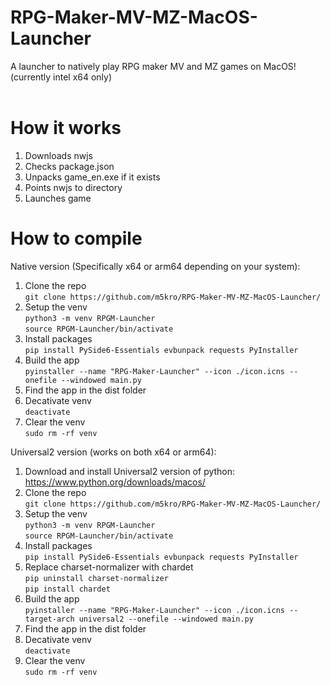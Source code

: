 # RPG-Maker-MV-MZ-MacOS-Launcher
A launcher to natively play RPG maker MV and MZ games on MacOS! (currently intel x64 only)<br>
<br>
# How it works
1. Downloads nwjs
2. Checks package.json
3. Unpacks game_en.exe if it exists
4. Points nwjs to directory
5. Launches game
# How to compile
Native version (Specifically x64 or arm64 depending on your system):
1. Clone the repo <br> `git clone https://github.com/m5kro/RPG-Maker-MV-MZ-MacOS-Launcher/`
2. Setup the venv <br> `python3 -m venv RPGM-Launcher` <br> `source RPGM-Launcher/bin/activate`
3. Install packages <br> `pip install PySide6-Essentials evbunpack requests PyInstaller`
4. Build the app <br> `pyinstaller --name "RPG-Maker-Launcher" --icon ./icon.icns --onefile --windowed main.py`
5. Find the app in the dist folder
6. Decativate venv <br> `deactivate`
7. Clear the venv <br> `sudo rm -rf venv`

Universal2 version (works on both x64 or arm64):
1. Download and install Universal2 version of python: https://www.python.org/downloads/macos/
2. Clone the repo <br> `git clone https://github.com/m5kro/RPG-Maker-MV-MZ-MacOS-Launcher/`
3. Setup the venv <br> `python3 -m venv RPGM-Launcher` <br> `source RPGM-Launcher/bin/activate`
4. Install packages <br> `pip install PySide6-Essentials evbunpack requests PyInstaller`
5. Replace charset-normalizer with chardet <br> `pip uninstall charset-normalizer` <br> `pip install chardet`
6. Build the app <br> `pyinstaller --name "RPG-Maker-Launcher" --icon ./icon.icns --target-arch universal2 --onefile --windowed main.py`
7. Find the app in the dist folder
8. Decativate venv <br> `deactivate`
9. Clear the venv <br> `sudo rm -rf venv`
